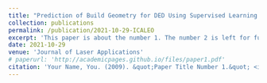 ```yaml
---
title: "Prediction of Build Geometry for DED Using Supervised Learning Methods on Simulated Process Monitoring Data"
collection: publications
permalink: /publication/2021-10-29-ICALEO
excerpt: 'This paper is about the number 1. The number 2 is left for future work.'
date: 2021-10-29
venue: 'Journal of Laser Applications'
# paperurl: 'http://academicpages.github.io/files/paper1.pdf'
citation: 'Your Name, You. (2009). &quot;Paper Title Number 1.&quot; <i>Journal 1</i>. 1(1).'
---
```


<!-- [Download paper here](http://academicpages.github.io/files/paper1.pdf) -->

<!-- Recommended citation: Your Name, You. (2009). "Paper Title Number 1." <i>Journal 1</i>. 1(1). -->